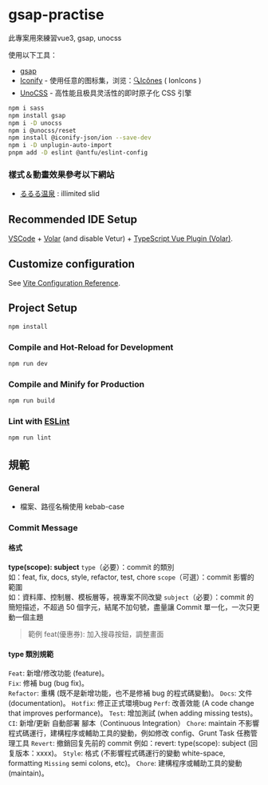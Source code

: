 # gsap-practise

此專案用來練習vue3, gsap, unocss

使用以下工具：
- [gsap](https://greensock.com/get-started/)
- [Iconify](https://iconify.design) - 使用任意的图标集，浏览：[🔍Icônes](https://icones.netlify.app/) ( IonIcons )
- [UnoCSS](https://github.com/antfu/unocss) - 高性能且极具灵活性的即时原子化 CSS 引擎

```sh
npm i sass       
npm install gsap  
npm i -D unocss
npm i @unocss/reset
npm install @iconify-json/ion --save-dev   
npm i -D unplugin-auto-import
pnpm add -D eslint @antfu/eslint-config
```

### 樣式＆動畫效果參考以下網站
- [るるる温泉](https://ru-ru-ru.com/) : illimited slid

## Recommended IDE Setup

[VSCode](https://code.visualstudio.com/) + [Volar](https://marketplace.visualstudio.com/items?itemName=Vue.volar) (and disable Vetur) + [TypeScript Vue Plugin (Volar)](https://marketplace.visualstudio.com/items?itemName=Vue.vscode-typescript-vue-plugin).

## Customize configuration

See [Vite Configuration Reference](https://vitejs.dev/config/).

## Project Setup

```sh
npm install
```

### Compile and Hot-Reload for Development

```sh
npm run dev
```

### Compile and Minify for Production

```sh
npm run build
```

### Lint with [ESLint](https://eslint.org/)

```sh
npm run lint
```
## 規範
### General
- 檔案、路徑名稱使用 kebab-case

### Commit Message 
#### 格式
**type(scope): subject**
`type`（必要）：commit 的類別  
如：feat, fix, docs, style, refactor, test, chore
`scope`（可選）：commit 影響的範圍  
如：資料庫、控制層、模板層等，視專案不同改變
`subject`（必要）：commit 的簡短描述，不超過 50 個字元，結尾不加句號，盡量讓 Commit 單一化，一次只更動一個主題  

> 範例
feat(優惠券): 加入搜尋按鈕，調整畫面

#### type 類別規範
`Feat`: 新增/修改功能 (feature)。  
`Fix`: 修補 bug (bug fix)。  
`Refactor`: 重構 (既不是新增功能，也不是修補 bug 的程式碼變動)。
`Docs`: 文件 (documentation)。
`Hotfix`: 修正正式環境bug
`Perf`: 改善效能 (A code change that improves performance)。
`Test`: 增加測試 (when adding missing tests)。
`CI`: 新增/更新 自動部署 腳本（Continuous Integration）
`Chore`: maintain  不影響程式碼運行，建構程序或輔助工具的變動，例如修改 config、Grunt Task 任務管理工具
`Revert`: 撤銷回复先前的 commit 例如：revert: type(scope): subject (回复版本：xxxx)。
`Style`: 格式 (不影響程式碼運行的變動 white-space, formatting
`Missing` semi colons, etc)。
`Chore`: 建構程序或輔助工具的變動 (maintain)。